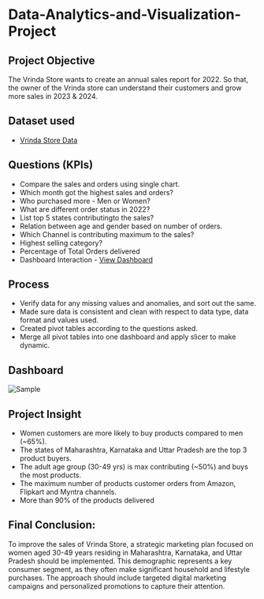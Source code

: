 # Data-Analytics-and-Visualization-Project
## Project Objective
The Vrinda Store wants to create an annual sales report for 2022. So that, the owner of the Vrinda store can understand their customers and grow more sales in 2023 & 2024.
## Dataset used
- <a href="https://github.com/rahul734790/Data-Analytics-and-Visualization-Project/blob/main/Vrinda%20Store%20Report.xlsx">Vrinda Store Data</a>
## Questions (KPIs)
* Compare the sales and orders using single chart.
* Which month got the highest sales and orders?
* Who purchased more - Men or Women?
* What are different order status in 2022?
* List top 5 states contributingto the sales?
* Relation between age and gender based on number of orders.
* Which Channel is contributing maximum to the sales?
* Highest selling category?
* Percentage of Total Orders delivered
* Dashboard Interaction - <a href="https://github.com/rahul734790/Data-Analytics-and-Visualization-Project/blob/main/Sample.png">View Dashboard</a>
## Process
* Verify data for any missing values and anomalies, and sort out the same.
* Made sure data is consistent and clean with respect to data type, data format and values used.
* Created pivot tables according to the questions asked.
* Merge all pivot tables into one dashboard and apply slicer to make dynamic.
## Dashboard
![Sample](https://github.com/user-attachments/assets/4a4e8adc-7f22-4287-807c-670522c5b1e3)
## Project Insight
* Women customers are more likely to buy products compared to men (~65%).
* The states of Maharashtra, Karnataka and Uttar Pradesh are the top 3 product buyers.
* The adult age group (30-49 yrs) is max contributing (~50%) and buys the most products.
* The maximum number of products customer orders from Amazon, Flipkart and Myntra channels.
* More than 90% of the products delivered
## Final Conclusion:
To improve the sales of Vrinda Store, a strategic marketing plan focused on women aged 30-49 years residing in Maharashtra, Karnataka, and Uttar Pradesh should be implemented. This demographic represents a key consumer segment, as they often make significant household and lifestyle purchases. The approach should include targeted digital marketing campaigns and personalized promotions to capture their attention.
